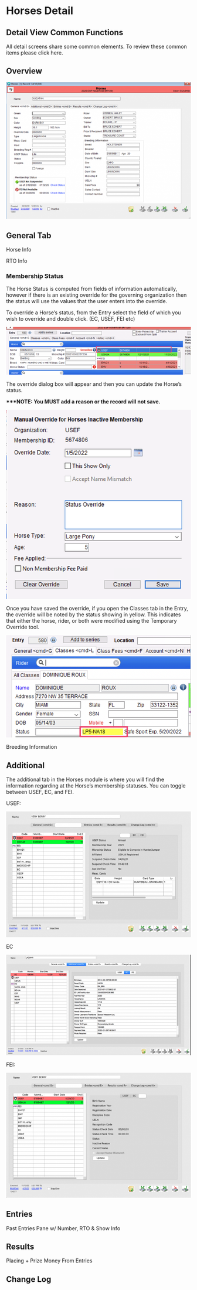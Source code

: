 # Horses Detail

## Detail View Common Functions

All detail screens share some common elements. To review these common items please click here.

## Overview

![](../../.gitbook/assets/Overview1.png)

## General Tab

Horse Info

RTO Info

### Membership Status

The Horse Status is computed from fields of information automatically, however if there is an existing override for the governing organization then the status will use the values that the user enters into the override.

To override a Horse’s status, from the Entry select the field of which you wish to override and double click. (EC, USEF, FEI etc)

![](<../../.gitbook/assets/Membership Status3.png>)

The override dialog box will appear and then you can update the Horse’s status.

**\*\*\*NOTE: You MUST add a reason or the record will not save.**

![](<../../.gitbook/assets/Membership Status1.png>)

Once you have saved the override, if you open the Classes tab in the Entry, the override will be noted by the status showing in yellow. This indicates that either the horse, rider, or both were modified using the Temporary Override tool.

![](<../../.gitbook/assets/Membership Status2.png>)

Breeding Information

## Additional

The additional tab in the Horses module is where you will find the information regarding at the Horse’s membership statuses. You can toggle between USEF, EC, and FEI.

USEF:

![](../../.gitbook/assets/Additional1.png)

EC

![](../../.gitbook/assets/Additional2.png)

FEI:

![](../../.gitbook/assets/Additional3.png)

## Entries

Past Entries Pane w/ Number, RTO & Show Info

## Results

Placing + Prize Money From Entries

## Change Log
